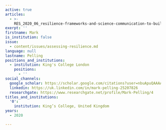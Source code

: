 ```yaml
---
active: true
articles:
  - >-
    RES_2020_06_resilience-frameworks-and-science-communication-to-build-back-better
exerpt: ''
firstname: Mark
is_institution: false
issue:
  - content/issues/assessing-resilience.md
language: null
lastname: Pelling
positions_and_institutions:
  - institution: King's College London
    positions:
      - ''
social_channels:
  google_scholar: https://scholar.google.com/citations?user=nbuApuQAAAAJ&hl=en
  linkedin: https://uk.linkedin.com/in/mark-pelling-25207826
  researchgate: https://www.researchgate.net/profile/Mark-Pelling/4
titles_and_institutions:
  '0':
    institution: King’s College, United Kingdom
years:
  - 2020

---
```

